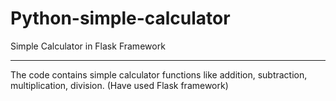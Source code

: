 # Python-simple-calculator
Simple Calculator in Flask Framework
__________________________________________________

The code contains simple calculator functions like addition, subtraction, multiplication, division.
(Have used Flask framework)
